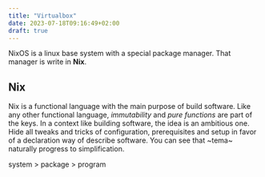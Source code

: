 ```yaml
---
title: "Virtualbox"
date: 2023-07-18T09:16:49+02:00
draft: true
---
```

NixOS is a linux base system with a special package manager. That manager is write in **Nix**.

## Nix
Nix is a functional language with the main purpose of build software. Like any other functional language, *immutability* and *pure functions* are part of the keys. In a context like building software, the idea is an ambitious one. Hide all tweaks and tricks of configuration, prerequisites and setup in favor of a declaration way of describe software. You can see that ~tema~ naturally progress to simplification.

system > package > program

